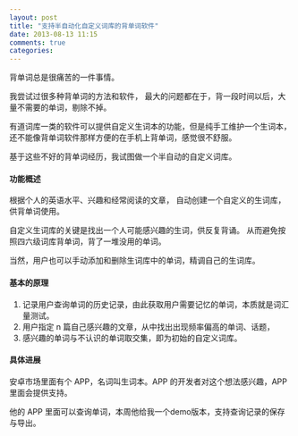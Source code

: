 ```yaml
---
layout: post
title: "支持半自动化自定义词库的背单词软件"
date: 2013-08-13 11:15
comments: true
categories: 
---
```


背单词总是很痛苦的一件事情。

我尝试过很多种背单词的方法和软件，
最大的问题都在于，背一段时间以后，大量不需要的单词，剔除不掉。

有道词库一类的软件可以提供自定义生词本的功能，但是纯手工维护一个生词本，
还不能像背单词软件那样方便的在手机上背单词，感觉很不舒服。

基于这些不好的背单词经历，我试图做一个半自动的自定义词库。

<!--more-->

#### 功能概述

根据个人的英语水平、兴趣和经常阅读的文章，
自动创建一个自定义的生词库，供背单词使用。

自定义生词库的关键是找出一个人可能感兴趣的生词，供反复背诵。
从而避免按照四六级词库背单词，背了一堆没用的单词。

当然，用户也可以手动添加和删除生词库中的单词，精调自己的生词库。

#### 基本的原理

1. 记录用户查询单词的历史记录，由此获取用户需要记忆的单词，本质就是词汇量测试。
2. 用户指定 n 篇自己感兴趣的文章，从中找出出现频率偏高的单词、话题，
3. 感兴趣的单词与不认识的单词取交集，即为初始的自定义词库。

#### 具体进展

安卓市场里面有个 APP，名词叫生词本。APP 的开发者对这个想法感兴趣，APP 里面会提供支持。

他的 APP 里面可以查询单词，本周他给我一个demo版本，支持查询记录的保存与导出。
